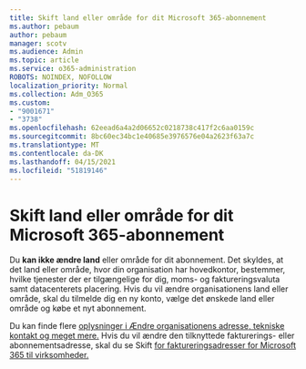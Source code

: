 ```yaml
---
title: Skift land eller område for dit Microsoft 365-abonnement
ms.author: pebaum
author: pebaum
manager: scotv
ms.audience: Admin
ms.topic: article
ms.service: o365-administration
ROBOTS: NOINDEX, NOFOLLOW
localization_priority: Normal
ms.collection: Adm_O365
ms.custom:
- "9001671"
- "3738"
ms.openlocfilehash: 62eead6a4a2d06652c0218738c417f2c6aa0159c
ms.sourcegitcommit: 8bc60ec34bc1e40685e3976576e04a2623f63a7c
ms.translationtype: MT
ms.contentlocale: da-DK
ms.lasthandoff: 04/15/2021
ms.locfileid: "51819146"
---
```

# <a name="change-the-country-or-region-for-your-microsoft-365-subscription"></a>Skift land eller område for dit Microsoft 365-abonnement

Du **kan ikke ændre land** eller område for dit abonnement. Det skyldes, at det land eller område, hvor din organisation har hovedkontor, bestemmer, hvilke tjenester der er tilgængelige for dig, moms- og faktureringsvaluta samt datacenterets placering. Hvis du vil ændre organisationens land eller område, skal du tilmelde dig en ny konto, vælge det ønskede land eller område og købe et nyt abonnement.

Du kan finde flere [oplysninger i Ændre organisationens adresse, tekniske kontakt og meget mere.](https://docs.microsoft.com/microsoft-365/admin/manage/change-address-contact-and-more?view=o365-worldwide) Hvis du vil ændre den tilknyttede fakturerings- eller abonnementsadresse, skal du se Skift [for faktureringsadresser for Microsoft 365 til virksomheder.](https://docs.microsoft.com/microsoft-365/commerce/billing-and-payments/change-your-billing-addresses?view=o365-worldwide) 
